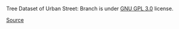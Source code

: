 Tree Dataset of Urban Street: Branch is under [GNU GPL 3.0](https://www.gnu.org/licenses/gpl-3.0.en.html) license.

[Source](https://www.kaggle.com/datasets/erickendric/tree-dataset-of-urban-street-segmentation-branch)